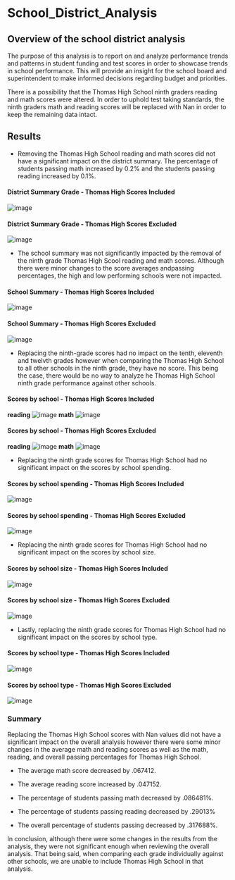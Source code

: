 # School_District_Analysis

## **Overview of the school district analysis**
The purpose of this analysis is to report on and analyze performance trends and patterns in student funding and test scores in order to showcase trends in school performance. This will provide an insight for the school board and superintendent to make informed decisions regarding budget and priorities.

There is a possibility that the Thomas High School ninth graders reading and math scores were altered.  In order to uphold test taking standards, the ninth graders math and reading scores will be replaced with Nan in order to keep the remaining data intact. 
## **Results**

- Removing the Thomas High School reading and math scores did not have a significant impact on the district summary. The percentage of students passing math increased by 0.2% and the students passing reading increased by 0.1%.
#### **District Summary Grade - Thomas High Scores Included**

![image](https://user-images.githubusercontent.com/91445591/151101158-e477fd4a-0ae8-4049-83a8-561c9f29f8fe.png)

#### **District Summary Grade - Thomas High Scores Excluded**

![image](https://user-images.githubusercontent.com/91445591/151101726-fdda6f45-27aa-4562-b807-71bdd5509627.png)


- The school summary was not significantly impacted by the removal of the ninth grade Thomas High Scool reading and math scores. Although there were minor changes to the score averages andpassing percentages, the high and low performing schools were not impacted. 

#### **School Summary - Thomas High Scores Included** 

![image](https://user-images.githubusercontent.com/91445591/151103745-d0b269ae-e699-4052-9692-58c1a53db257.png)

#### **School Summary - Thomas High Scores Excluded**

![image](https://user-images.githubusercontent.com/91445591/151103721-7b79a03c-5a4a-4106-b78a-114ef08d9904.png)


- Replacing the ninth-grade scores had no impact on the tenth, eleventh and twelvth grades however when comparing the Thomas High School to all other schools in the ninth grade, they have no score. This being the case, there would be no way to analyze he Thomas High School ninth grade performance against other schools.

#### **Scores by school - Thomas High Scores Included**
**reading**
![image](https://user-images.githubusercontent.com/91445591/151103284-bd4d932a-9325-4393-aedf-542a3573129b.png)
**math**
![image](https://user-images.githubusercontent.com/91445591/151103349-2710ea1a-dd86-4e65-be62-f787b28c29cf.png)

#### **Scores by school - Thomas High Scores Excluded**
**reading**
![image](https://user-images.githubusercontent.com/91445591/151103256-f226ed32-cdac-405f-a078-6a0d0f2ee8ba.png)
**math**
![image](https://user-images.githubusercontent.com/91445591/151103378-ef50d83c-ae50-4c7a-ac0a-49e886232c12.png)

- Replacing the ninth grade scores for Thomas High School had no significant impact on the scores by school spending.

#### **Scores by school spending - Thomas High Scores Included**

![image](https://user-images.githubusercontent.com/91445591/151103484-fd6e80a8-948a-4c87-9fe3-9b0b0da388cc.png)

#### **Scores by school spending - Thomas High Scores Excluded**

![image](https://user-images.githubusercontent.com/91445591/151103527-2868bb79-8e2b-4856-ac69-2df0887819f9.png)

- Replacing the ninth grade scores for Thomas High School had no significant impact on the scores by school size.

#### **Scores by school size - Thomas High Scores Included**

![image](https://user-images.githubusercontent.com/91445591/151102813-7284603c-57ca-44c0-b8a0-65cbc2f2df8c.png)

#### **Scores by school size - Thomas High Scores Excluded**

![image](https://user-images.githubusercontent.com/91445591/151102794-c1d4085d-5a71-413f-9089-f13e293bcaf9.png)

- Lastly, replacing the ninth grade scores for Thomas High School had no significant impact on the scores by school type. 

#### **Scores by school type - Thomas High Scores Included**

![image](https://user-images.githubusercontent.com/91445591/151103586-7c4059eb-3bee-4f72-aaae-c065a9c24a58.png)

#### **Scores by school type - Thomas High Scores Excluded**

![image](https://user-images.githubusercontent.com/91445591/151103618-0f90dddd-60ee-4726-883c-53e547b5fc99.png)

### **Summary**

Replacing the Thomas High School scores with Nan values did not have a significant impact on the overall analysis however there were some minor changes in the average math and reading scores as well as the math, reading, and overall passing percentages for Thomas High School.

- The average math score decreased by .067412.

- The average reading score increased by .047152.

- The percentage of students passing math decreased by .086481%.

- The percentage of students passing reading decreased by .29013%

- The overall percentage of students passing decreased by .317688%.

In conclusion, although there were some changes in the results from the analysis, they were not significant enough when reviewing the overall analysis. That being said, when comparing each grade individually against other schools, we are unable to include Thomas High School in that analysis. 



